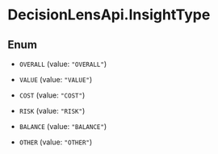 # DecisionLensApi.InsightType

## Enum


* `OVERALL` (value: `"OVERALL"`)

* `VALUE` (value: `"VALUE"`)

* `COST` (value: `"COST"`)

* `RISK` (value: `"RISK"`)

* `BALANCE` (value: `"BALANCE"`)

* `OTHER` (value: `"OTHER"`)


